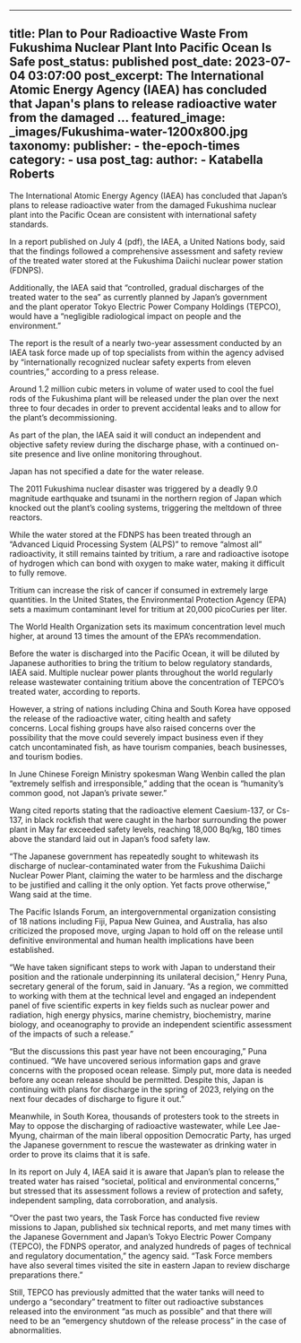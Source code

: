 
---
title: Plan to Pour Radioactive Waste From Fukushima Nuclear Plant Into Pacific Ocean Is Safe 
post_status: published
post_date: 2023-07-04 03:07:00 
post_excerpt: The International Atomic Energy Agency (IAEA) has concluded that Japan&#39;s plans to release radioactive water from the damaged ... 
featured_image: _images/Fukushima-water-1200x800.jpg 
taxonomy:
    publisher:
        - the-epoch-times
    category:
        - usa 
    post_tag:
    author:
        - Katabella Roberts
---
The International Atomic Energy Agency (IAEA) has concluded that Japan’s plans to release radioactive water from the damaged Fukushima nuclear plant into the Pacific Ocean are consistent with international safety standards.

In a report published on July 4 (pdf), the IAEA, a United Nations body, said that the findings followed a comprehensive assessment and safety review of the treated water stored at the Fukushima Daiichi nuclear power station (FDNPS).

Additionally, the IAEA said that “controlled, gradual discharges of the treated water to the sea” as currently planned by Japan’s government and the plant operator Tokyo Electric Power Company Holdings (TEPCO), would have a “negligible radiological impact on people and the environment.”

The report is the result of a nearly two-year assessment conducted by an IAEA task force made up of top specialists from within the agency advised by “internationally recognized nuclear safety experts from eleven countries,” according to a press release.

Around 1.2 million cubic meters in volume of water used to cool the fuel rods of the Fukushima plant will be released under the plan over the next three to four decades in order to prevent accidental leaks and to allow for the plant’s decommissioning.

As part of the plan, the IAEA said it will conduct an independent and objective safety review during the discharge phase, with a continued on-site presence and live online monitoring throughout.

Japan has not specified a date for the water release.

The 2011 Fukushima nuclear disaster was triggered by a deadly 9.0 magnitude earthquake and tsunami in the northern region of Japan which knocked out the plant’s cooling systems, triggering the meltdown of three reactors.

While the water stored at the FDNPS has been treated through an “Advanced Liquid Processing System (ALPS)” to remove “almost all” radioactivity, it still remains tainted by tritium, a rare and radioactive isotope of hydrogen which can bond with oxygen to make water, making it difficult to fully remove.

Tritium can increase the risk of cancer if consumed in extremely large quantities. In the United States, the Environmental Protection Agency (EPA) sets a maximum contaminant level for tritium at 20,000 picoCuries per liter.

The World Health Organization sets its maximum concentration level much higher, at around 13 times the amount of the EPA’s recommendation.

Before the water is discharged into the Pacific Ocean, it will be diluted by Japanese authorities to bring the tritium to below regulatory standards, IAEA said. Multiple nuclear power plants throughout the world regularly release wastewater containing tritium above the concentration of TEPCO’s treated water, according to reports.

However, a string of nations including China and South Korea have opposed the release of the radioactive water, citing health and safety concerns. Local fishing groups have also raised concerns over the possibility that the move could severely impact business even if they catch uncontaminated fish, as have tourism companies, beach businesses, and tourism bodies.

In June Chinese Foreign Ministry spokesman Wang Wenbin called the plan “extremely selfish and irresponsible,” adding that the ocean is “humanity’s common good, not Japan’s private sewer.”

Wang cited reports stating that the radioactive element Caesium-137, or Cs-137, in black rockfish that were caught in the harbor surrounding the power plant in May far exceeded safety levels, reaching 18,000 Bq&#x2F;kg, 180 times above the standard laid out in Japan’s food safety law.

“The Japanese government has repeatedly sought to whitewash its discharge of nuclear-contaminated water from the Fukushima Daiichi Nuclear Power Plant, claiming the water to be harmless and the discharge to be justified and calling it the only option. Yet facts prove otherwise,” Wang said at the time.

The Pacific Islands Forum, an intergovernmental organization consisting of 18 nations including Fiji, Papua New Guinea, and Australia, has also criticized the proposed move, urging Japan to hold off on the release until definitive environmental and human health implications have been established.

“We have taken significant steps to work with Japan to understand their position and the rationale underpinning its unilateral decision,” Henry Puna, secretary general of the forum, said in January. “As a region, we committed to working with them at the technical level and engaged an independent panel of five scientific experts in key fields such as nuclear power and radiation, high energy physics, marine chemistry, biochemistry, marine biology, and oceanography to provide an independent scientific assessment of the impacts of such a release.”

“But the discussions this past year have not been encouraging,” Puna continued. “We have uncovered serious information gaps and grave concerns with the proposed ocean release. Simply put, more data is needed before any ocean release should be permitted. Despite this, Japan is continuing with plans for discharge in the spring of 2023, relying on the next four decades of discharge to figure it out.”

Meanwhile, in South Korea, thousands of protesters took to the streets in May to oppose the discharging of radioactive wastewater, while Lee Jae-Myung, chairman of the main liberal opposition Democratic Party, has urged the Japanese government to rescue the wastewater as drinking water in order to prove its claims that it is safe.

In its report on July 4, IAEA said it is aware that Japan’s plan to release the treated water has raised “societal, political and environmental concerns,” but stressed that its assessment follows a review of protection and safety, independent sampling, data corroboration, and analysis.

“Over the past two years, the Task Force has conducted five review missions to Japan, published six technical reports, and met many times with the Japanese Government and Japan’s Tokyo Electric Power Company (TEPCO), the FDNPS operator, and analyzed hundreds of pages of technical and regulatory documentation,” the agency said. “Task Force members have also several times visited the site in eastern Japan to review discharge preparations there.”

Still, TEPCO has previously admitted that the water tanks will need to undergo a “secondary” treatment to filter out radioactive substances released into the environment “as much as possible” and that there will need to be an “emergency shutdown of the release process” in the case of abnormalities. 